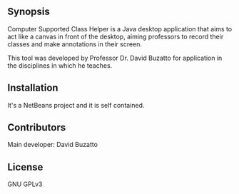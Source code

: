 ## Synopsis

Computer Supported Class Helper is a Java desktop application that aims to act like a canvas in front of the desktop, aiming professors to record their classes and make annotations in their screen.

This tool was developed by Professor Dr. David Buzatto for application in the disciplines in which he teaches.

## Installation

It's a NetBeans project and it is self contained.

## Contributors

Main developer: David Buzatto

## License

GNU GPLv3